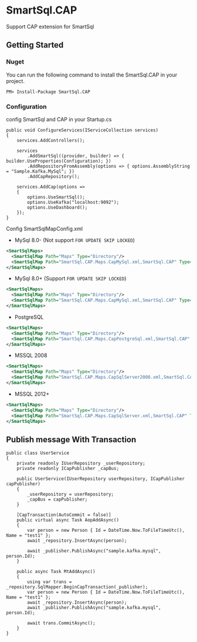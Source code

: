 # SmartSql.CAP

Support CAP extension for SmartSql

## Getting Started

### Nuget

You can run the following command to install the SmartSql.CAP in your project.

```
PM> Install-Package SmartSql.CAP
```

### Configuration
config SmartSql and CAP in your Startup.cs

```
public void ConfigureServices(IServiceCollection services)
{
    services.AddControllers();

    services
        .AddSmartSql((provider, builder) => { builder.UseProperties(Configuration); })
        .AddRepositoryFromAssembly(options => { options.AssemblyString = "Sample.Kafka.MySql"; })
        .AddCapRepository();

    services.AddCap(options =>
    {
        options.UseSmartSql();
        options.UseKafka("localhost:9092");
        options.UseDashboard();
    });
}
```

Config SmartSqlMapConfig.xml

* MySql 8.0- (Not support `FOR UPDATE SKIP LOCKED`)

``` xml
<SmartSqlMaps>
  <SmartSqlMap Path="Maps" Type="Directory"/>
  <SmartSqlMap Path="SmartSql.CAP.Maps.CapMySql.xml,SmartSql.CAP" Type="Embedded" />
</SmartSqlMaps>
```

* MySql 8.0+ (Support `FOR UPDATE SKIP LOCKED`)

``` xml
<SmartSqlMaps>
  <SmartSqlMap Path="Maps" Type="Directory"/>
  <SmartSqlMap Path="SmartSql.CAP.Maps.CapMySql.xml,SmartSql.CAP" Type="Embedded" />
</SmartSqlMaps>
```

* PostgreSQL

``` xml
<SmartSqlMaps>
  <SmartSqlMap Path="Maps" Type="Directory"/>
  <SmartSqlMap Path="SmartSql.CAP.Maps.CapPostgreSql.xml,SmartSql.CAP" Type="Embedded" />
</SmartSqlMaps>
```

* MSSQL 2008

``` xml
<SmartSqlMaps>
  <SmartSqlMap Path="Maps" Type="Directory"/>
  <SmartSqlMap Path="SmartSql.CAP.Maps.CapSqlServer2008.xml,SmartSql.CAP" Type="Embedded" />
</SmartSqlMaps>
```

* MSSQL 2012+

``` xml
<SmartSqlMaps>
  <SmartSqlMap Path="Maps" Type="Directory"/>
  <SmartSqlMap Path="SmartSql.CAP.Maps.CapSqlServer.xml,SmartSql.CAP" Type="Embedded" />
</SmartSqlMaps>
```

## Publish message With Transaction

```
public class UserService
{
    private readonly IUserRepository _userRepository;
    private readonly ICapPublisher _capBus;

    public UserService(IUserRepository userRepository, ICapPublisher capPublisher)
    {
        _userRepository = userRepository;
        _capBus = capPublisher;
    }
	
    [CapTransaction(AutoCommit = false)]
    public virtual async Task AopAddAsync()
    {
        var person = new Person { Id = DateTime.Now.ToFileTimeUtc(), Name = "test1" };
        await _repository.InsertAsync(person);

        await _publisher.PublishAsync("sample.kafka.mysql", person.Id);
    }

    public async Task MtAddAsync()
    {
        using var trans = _repository.SqlMapper.BeginCapTransaction(_publisher);
        var person = new Person { Id = DateTime.Now.ToFileTimeUtc(), Name = "test1" };
        await _repository.InsertAsync(person);
        await _publisher.PublishAsync("sample.kafka.mysql", person.Id);

        await trans.CommitAsync();
    }
}

```
